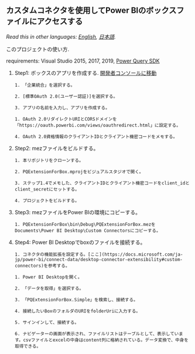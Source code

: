 ## カスタムコネクタを使用してPower BIのボックスファイルにアクセスする
*Read this in other languages: [English](README.md), [日本語](README.ja.md).*

このプロジェクトの使い方.

requirements: Visual Studio 2015, 2017, 2019, [Power Query SDK](https://marketplace.visualstudio.com/items?itemName=Dakahn.PowerQuerySDK)

1. Step1: ボックスのアプリを作成する. [開発者コンソールに移動](https://developer.box.com/)

       1. 「企業統合」を選択する。
	   
	   2. [標準OAuth 2.0(ユーザー認証)]を選択する。
	   
	   3. アプリの名前を入力し、アプリを作成する。
	   
	   1. OAuth 2.0リダイレクトURIとCORSドメインを「https://oauth.powerbi.com/views/oauthredirect.html」に設定する。

	   4. OAuth 2.0資格情報のクライアントIDとクライアント機密コードをメモする。
	   
2. Step2: mezファイルをビルドする。

       1. 本リポジトリをクローンする。
	   
	   2. PQExtensionForBox.mprojをビジュアルスタジオで開く。
	   
	   3. ステップ1.4でメモした、クライアントIDとクライアント機密コードをclient_idとclient_secretにセットする。
	   
	   4. プロジェクトをビルドする。
	   
3. Step3: mezファイルをPower BIの環境にコピーする。

       1. PQExtensionForBox\bin\Debug\PQExtensionForBox.mezをDocuments\Power BI Desktop\Custom Connectorsにコピーする。

4. Step4: Power BI Desktopでboxのファイルを接続する。

	   1. コネクタの機能拡張を設定する。[ここ](https://docs.microsoft.com/ja-jp/power-bi/connect-data/desktop-connector-extensibility#custom-connectors)を参考する。

       1. Power BI Desktopを開く。

	   2. 「データを取得」を選択する。

	   3. 「PQExtensionForBox.Simple」を検索し、接続する。

	   4. 接続したいBoxのフォルダのURIをfolderUriに入力する。

	   5. サインインして、接続する。

	   6. ナビゲーターの画面が表示され、ファイルリストはテーブルとして、表示しています。csvファイルとexcelの中身はcontent列に格納されている。データ変換で、中身を取得できる。
